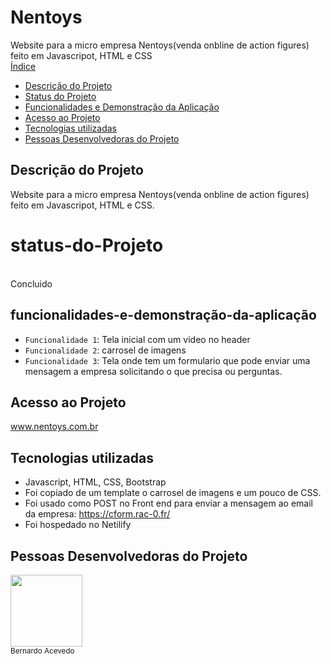 # Nentoys
Website para a micro empresa Nentoys(venda onbline de action figures) feito em Javascripot, HTML e CSS
<br>
 [Índice](#índice)
* [Descrição do Projeto](#descrição-do-projeto)
* [Status do Projeto](#status-do-Projeto)
* [Funcionalidades e Demonstração da Aplicação](#funcionalidades-e-demonstração-da-aplicação)
* [Acesso ao Projeto](#acesso-ao-projeto)
* [Tecnologias utilizadas](#tecnologias-utilizadas)
* [Pessoas Desenvolvedoras do Projeto](#pessoas-desenvolvedoras)

## Descrição do Projeto

Website para a micro empresa Nentoys(venda onbline de action figures) feito em Javascripot, HTML e CSS.

# status-do-Projeto
<br>
Concluido

## funcionalidades-e-demonstração-da-aplicação
- `Funcionalidade 1`: Tela inicial com um video no header
- `Funcionalidade 2`: carrosel de imagens
- `Funcionalidade 3`: Tela onde tem um formulario que pode enviar uma mensagem a empresa solicitando o que precisa ou perguntas.


## Acesso ao Projeto
www.nentoys.com.br

## Tecnologias utilizadas
- Javascript, HTML, CSS, Bootstrap
- Foi copiado de um template o carrosel de imagens e um pouco de CSS.
- Foi usado como POST no Front end para enviar a mensagem ao email da empresa:
https://cform.rac-0.fr/
- Foi hospedado no Netilify

## Pessoas Desenvolvedoras do Projeto

<img src="https://github.com/ber9795" width=115><br><sub>Bernardo Acevedo</sub>

